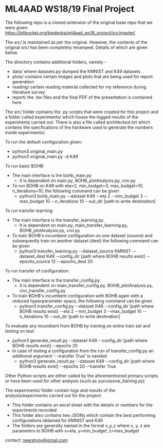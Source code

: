 # ML4AAD WS18/19 Final Project

The following repo is a cloned extension of the original base repo that we were given: https://bitbucket.org/biedenka/ml4aad_ws18_project/src/master/

The src/ is maintained as per the original. However, the contents of the original src/ has been completely revamped. Details of which are given below.

The directory contains additional folders, namely -
- data/ where datasets.py dumped the KMNIST and K49 datasets
- plots/ contains certain images and plots that are being used for report generation
- reading/ certain reading material collected for my reference during literature survey
- report/ the .tex files and the final PDF of the presentation is contained here

The src/ folder contains the .py scripts that were created for this project and a folder called experiments/ which house the logged results of the experiments carried out. There is also a file called architecture.txt which contains the specfications of the hardware used to generate the numbers inside experiments/. 


To run the default configuration given:
- python3 original_main.py
- python3 original_main.py -d K49


To run basic BOHB:
- The main interface is the bohb_main.py
    - It is dependent on main.py, BOHB_plotAnalysis.py, cnn.py
- To run BOHB on K49 with eta=2, min_budget=3, max_budget=10, n_iterations=10, the following command can be given
    - python3 bohb_main.py --dataset K49 --eta 2 --min_budget 3 --max_budget 10 --n_iterations 10 --out_dir [path to write destination]


To run transfer learning:
- The main interface is the transfer_learning.py
    - It is dependent on main.py, main_transfer_learning.py, BOHB_plotAnalysis.py, cnn.py
- To train BOHB's incumbent configuration on one dataset (source) and subsequently train on another dataset (dest) the following command can be given
    - python3 transfer_learning.py --dataset_source KMNIST --dataset_dest K49 --config_dir [path where BOHB results exist] --epochs_source 12 --epochs_dest 20


To run transfer of configuration:
- The main interface is the transfer_config.py
    - It is dependent on main_transfer_config.py, BOHB_plotAnalysis.py, cnn_transfer_config.py
- To train BOHB's incumbent configuration with BOHB again with a reduced hyperparameter space, the following command can be given
    - python3 transfer_config.py --dataset K49 --config_dir [path where BOHB results exist] --eta 2 --min_budget 3 --max_budget 10 --n_iterations 10 --out_dir [path to write destination]


To evaluate any incumbent from BOHB by training on entire train set and testing on test:
- python3 generate_result.py --dataset K49 --config_dir [path where BOHB results exist] --epochs 20
- In case of testing a configuration from the run of transfer_config.py an additional argument '--transfer True' is needed
    - python3 generate_result.py --dataset K49 --config_dir [path where BOHB results exist] --epochs 20 --transfer True


Other Python scripts are either called by the aforementioned primary scripts or have been used for other analysis (such as successive_halving.py)


The experiments/ folder contain logs and results of the analysis/experiments carried out for the project:
- This folder contains an excel sheet with the details or numbers for the experiments recorded
- This folder also contains two JSONs which contain the best performing configurations obtained for KMNIST and K49
- The folders are generally named in the format x_y_z where x, y, z are parameters to BOHB with x=eta, y=min_budget, z=max_budget


contact: neeratyoy@gmail.com
